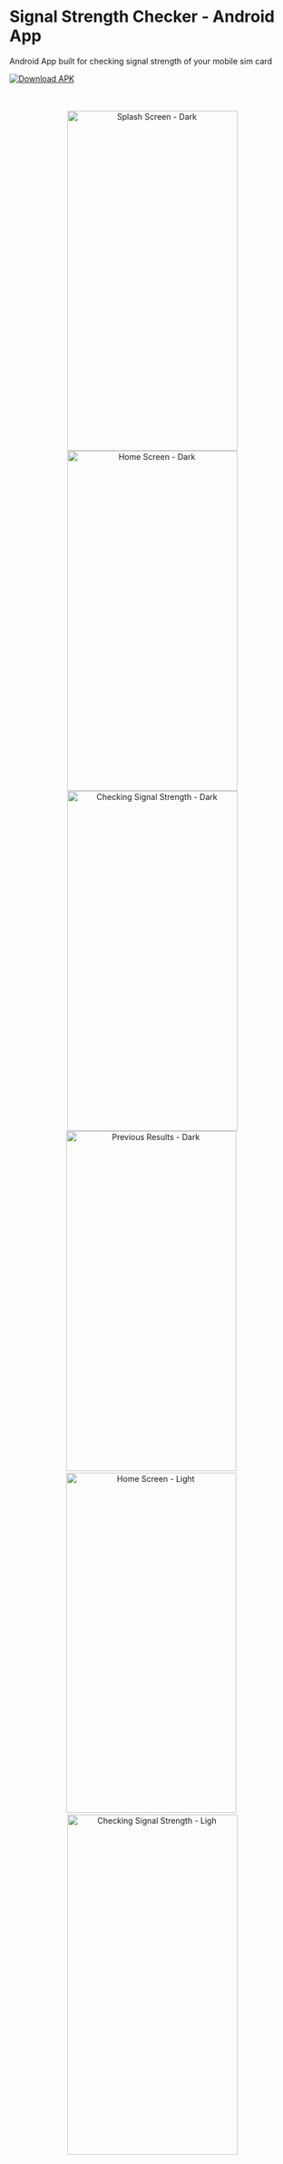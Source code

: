 # Signal Strength Checker - Android App

Android App built for checking signal strength of your mobile sim card

<a href="apk/v1.apk" download>
  <img src="images/button.png" alt="Download APK">
</a>
<br/><br/><br/>

<div align="center">
<p float="left">
  <img title="Splash Screen - Dark" src="images/splash-screen.png" width="300" height="600" />
  <img title="Home Screen - Dark" src="images/home-screen.png" width="300" height="600"/>
  <img title="Checking Signal Strength - Dark" src="images/working.png" width="300" height="600"/>
  <img title="Previous Results - Dark" src="images/previous-results-screen.png" width="300" height="600"/>&nbsp;
  <img title="Home Screen - Light" src="images/home-screen-light.png" width="300" height="600"/>&nbsp;
  <img title="Checking Signal Strength - Ligh" src="images/working-light.png" width="300" height="600"/>
</p>
</div>
